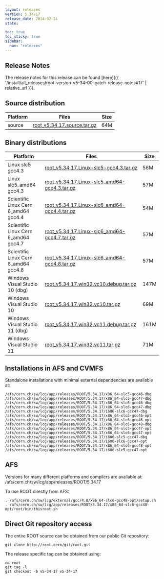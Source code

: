 ```yaml
---
layout: releases
version: 5.34/17
release_date: 2014-02-24
state:

toc: true
toc_sticky: true
sidebar:
  nav: "releases"
---
```



## Release Notes

The release notes for this release can be found [here]({{ '/install/all_releases/root-version-v5-34-00-patch-release-notes#17' | relative_url }}).

## Source distribution

| Platform       | Files | Size |
|-----------|-------|-----|
| source | [root_v5.34.17.source.tar.gz](https://root.cern/download/root_v5.34.17.source.tar.gz) |  64M |


## Binary distributions

| Platform       | Files | Size |
|-----------|-------|-----|
| Linux slc5 gcc4.3 | [root_v5.34.17.Linux-slc5-gcc4.3.tar.gz](https://root.cern/download/root_v5.34.17.Linux-slc5-gcc4.3.tar.gz) |  56M |
| Linux slc5_amd64 gcc4.3 | [root_v5.34.17.Linux-slc5_amd64-gcc4.3.tar.gz](https://root.cern/download/root_v5.34.17.Linux-slc5_amd64-gcc4.3.tar.gz) |  57M |
| Scientific Linux Cern 6_amd64 gcc4.4 | [root_v5.34.17.Linux-slc6_amd64-gcc4.4.tar.gz](https://root.cern/download/root_v5.34.17.Linux-slc6_amd64-gcc4.4.tar.gz) |  54M |
| Scientific Linux Cern 6_amd64 gcc4.7 | [root_v5.34.17.Linux-slc6_amd64-gcc4.7.tar.gz](https://root.cern/download/root_v5.34.17.Linux-slc6_amd64-gcc4.7.tar.gz) |  57M |
| Scientific Linux Cern 6_amd64 gcc4.8 | [root_v5.34.17.Linux-slc6_amd64-gcc4.8.tar.gz](https://root.cern/download/root_v5.34.17.Linux-slc6_amd64-gcc4.8.tar.gz) |  57M |
| Windows Visual Studio 10 (dbg) | [root_v5.34.17.win32.vc10.debug.tar.gz](https://root.cern/download/root_v5.34.17.win32.vc10.debug.tar.gz) | 147M |
| Windows Visual Studio 10 | [root_v5.34.17.win32.vc10.tar.gz](https://root.cern/download/root_v5.34.17.win32.vc10.tar.gz) |  69M |
| Windows Visual Studio 11 (dbg) | [root_v5.34.17.win32.vc11.debug.tar.gz](https://root.cern/download/root_v5.34.17.win32.vc11.debug.tar.gz) | 161M |
| Windows Visual Studio 11 | [root_v5.34.17.win32.vc11.tar.gz](https://root.cern/download/root_v5.34.17.win32.vc11.tar.gz) |  71M |



## Installations in AFS and CVMFS
Standalone installations with minimal external dependencies are available at:
~~~
/afs/cern.ch/sw/lcg/app/releases/ROOT/5.34.17/x86_64-slc5-gcc46-dbg
/afs/cern.ch/sw/lcg/app/releases/ROOT/5.34.17/x86_64-slc5-gcc47-dbg
/afs/cern.ch/sw/lcg/app/releases/ROOT/5.34.17/x86_64-slc6-gcc46-dbg
/afs/cern.ch/sw/lcg/app/releases/ROOT/5.34.17/x86_64-slc6-gcc47-dbg
/afs/cern.ch/sw/lcg/app/releases/ROOT/5.34.17/i686-slc6-gcc47-dbg
/afs/cern.ch/sw/lcg/app/releases/ROOT/5.34.17/x86_64-slc5-gcc46-opt
/afs/cern.ch/sw/lcg/app/releases/ROOT/5.34.17/x86_64-slc6-gcc46-opt
/afs/cern.ch/sw/lcg/app/releases/ROOT/5.34.17/x86_64-slc6-gcc48-dbg
/afs/cern.ch/sw/lcg/app/releases/ROOT/5.34.17/x86_64-slc5-gcc47-opt
/afs/cern.ch/sw/lcg/app/releases/ROOT/5.34.17/x86_64-slc6-gcc47-opt
/afs/cern.ch/sw/lcg/app/releases/ROOT/5.34.17/i686-slc5-gcc47-dbg
/afs/cern.ch/sw/lcg/app/releases/ROOT/5.34.17/i686-slc6-gcc47-opt
/afs/cern.ch/sw/lcg/app/releases/ROOT/5.34.17/x86_64-slc6-gcc48-opt
/afs/cern.ch/sw/lcg/app/releases/ROOT/5.34.17/i686-slc5-gcc47-opt
~~~

## AFS
Versions for many different platforms and compilers are available at:
/afs/cern.ch/sw/lcg/app/releases/ROOT/5.34.17

To use ROOT directly from AFS:
~~~
. /afs/cern.ch/sw/lcg/external/gcc/4.8/x86_64-slc6-gcc48-opt/setup.sh
. /afs/cern.ch/sw/lcg/app/releases/ROOT/5.34.17/x86_64-slc6-gcc48-opt/root/bin/thisroot.sh
~~~

## Direct Git repository access
The entire ROOT source can be obtained from our public Git repository:

~~~
git clone http://root.cern/git/root.git
~~~
The release specific tag can be obtained using:
~~~
cd root
git tag -l
git checkout -b v5-34-17 v5-34-17
~~~
